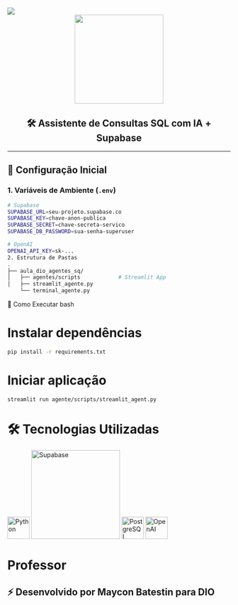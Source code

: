 # <div align="center">
  <img src="https://img.shields.io/static/v1?label=AGENTE%20SQL%20SUPABASE&message=DIOBANK%20IA&color=36BCF7&style=for-the-badge&logo=supabase"/>
</div>

<div align="center">
  <img src="https://supabase.com/images/logo-light.png" width="200">
  <h2>🛠️ Assistente de Consultas SQL com IA + Supabase</h2>
</div>

---

## 🔌 **Configuração Inicial**

### 1. Variáveis de Ambiente (`.env`)

```bash
# Supabase
SUPABASE_URL=seu-projeto.supabase.co
SUPABASE_KEY=chave-anon-publica
SUPABASE_SECRET=chave-secreta-servico
SUPABASE_DB_PASSWORD=sua-senha-superuser

# OpenAI
OPENAI_API_KEY=sk-...
2. Estrutura de Pastas
.
├── aula_dio_agentes_sq/
│   ├── agentes/scripts            # Streamlit App
│   ├── streamlit_agente.py 
    └── terminal_agente.py 
```

🚀 Como Executar
bash
# Instalar dependências
```bash
pip install -r requirements.txt
```
# Iniciar aplicação
```bash
streamlit run agente/scripts/streamlit_agent.py
```

# 🛠️ Tecnologias Utilizadas
<p align="left"> <img src="https://cdn.jsdelivr.net/gh/devicons/devicon/icons/python/python-original.svg" width="50" title="Python"/> <img src="https://supabase.com/images/logo-light.png" width="200" title="Supabase"/> <img src="https://cdn.jsdelivr.net/gh/devicons/devicon/icons/postgresql/postgresql-original.svg" width="50" title="PostgreSQL"/> <img src="https://img.icons8.com/nolan/64/chatgpt.png" width="50" color=wait title="OpenAI"/> </p>

#  Professor
<div align="left"> <h2>⚡ Desenvolvido por Maycon Batestin para DIO</h2> </div> 

